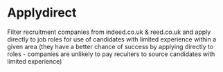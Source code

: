 # Applydirect
Filter recruitment companies from indeed.co.uk & reed.co.uk and apply directly to job roles for use of candidates with limited experience within a given area (they have a better chance of success by applying directly to roles - companies are unlikely to pay recuiters to source candidates with limited experience)
